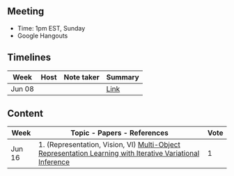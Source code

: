 ## Meeting
- Time: 1pm EST, Sunday
- Google Hangouts 

## Timelines

| Week  | Host | Note taker| Summary |
| ------------- | ------------- | --------| -------|
| Jun 08 |  | |[Link]()|

## Content
| Week  | Topic - Papers - References| Vote |
| ------------- | ------------- | --------|
| Jun 16 | 1. (Representation, Vision, VI) [Multi-Object Representation Learning with Iterative Variational Inference](https://arxiv.org/abs/1903.00450)| 1|

